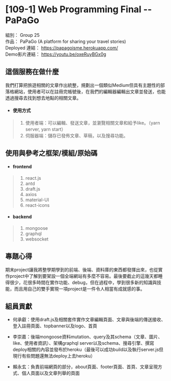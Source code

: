 # [109-1] Web Programming Final -- PaPaGo
組別： Group 25  
作品： PaPaGo (A platform for sharing your travel stories)  
Deployed 連結： https://papagoisme.herokuapp.com/  
Demo影片連結： https://youtu.be/oxeRuyBGx0g

## 這個服務在做什麼
我們打算把旅遊相關的文章作出統整，規劃出一個類似Medium但具有主題性的部落格網站，使用者可以在註冊完帳號後，在我們的編輯器編輯出文章並發送，也能透過搜尋去找到想去地點的相關文章。
- #### 使用方式
> 1. 使用者端：可以編輯、發送文章，並瀏覽相關文章和給予like。（yarn server, yarn start）
> 2. 伺服器端：儲存已發佈文章、草稿，以及搜尋功能。

## 使用與參考之框架/模組/原始碼
- #### frontend
> 1. react.js
> 2. antd
> 3. draft.js
> 4. axios
> 5. material-UI
> 6. react-icons
- #### backend
>  1. mongoose
>  2. graphql
>  3. websocket

## 專題心得
期末project讓我將整學期學到的前端、後端、資料庫的東西都發揮出來，也從實作project中了解到要架設一個全端網站有多麼不容易。最後要截止的這幾天都睡得很少，花很多時間在實作功能、debug，但在過程中，學到很多新的知識與技能，而且用自己的雙手實現一項project是一件令人相當有成就感的事。

## 組員貢獻
- 何承叡：使用draft.js及相關套件實作文章編輯頁面、文章與後端的傳送接收、登入註冊頁面、topbanner以及logo、首頁

- 李崇嘉：後端mongoose資料mutation、query及其schema（文章、圖片、like、使用者資訊）、架構graphql server以及schema、搜尋引擎、撰寫deploy相關的內容並發布於heroku（最後可以成功build以及執行server.js但現行有些問題還無法deploy上去heroku）

- 賴永玄：負責前端網頁的部分，about頁面、footer頁面、首頁、文章呈現方式、個人頁面以及文章列舉的頁面